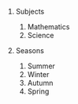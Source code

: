 1. Subjects

   1. Mathematics
   2. Science
  
2. Seasons

    1. Summer
    2. Winter
    3. Autumn
    4. Spring
  











